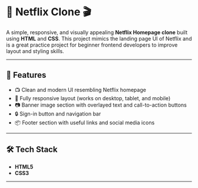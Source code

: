 # 🎥 Netflix Clone 🎬

A simple, responsive, and visually appealing **Netflix Homepage clone** built using **HTML** and **CSS**. This project mimics the landing page UI of Netflix and is a great practice project for beginner frontend developers to improve layout and styling skills.

---

## 🚀 Features

- 📺 Clean and modern UI resembling Netflix homepage
- 🎨 Fully responsive layout (works on desktop, tablet, and mobile)
- 📷 Banner image section with overlayed text and call-to-action buttons
- 🔒 Sign-in button and navigation bar
- 📦 Footer section with useful links and social media icons

---

## 🛠️ Tech Stack

- **HTML5**
- **CSS3**

---
